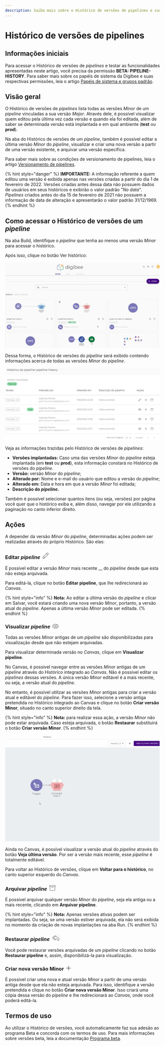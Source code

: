 ```yaml
---
description: Saiba mais sobre o Histórico de versões de pipelines e suas funcionalidades.
---
```


# Histórico de versões de pipelines

## Informações iniciais <a href="#h_54a1169b96" id="h_54a1169b96"></a>

Para acessar o Histórico de versões de _pipelines_ e testar as funcionalidades apresentadas neste artigo, você precisa da permissão **BETA: PIPELINE-HISTORY**. Para saber mais sobre os papéis de sistema da Digibee e suas respectivas permissões, leia o artigo [Papéis de sistema e grupos padrão](broken-reference).

## Visão geral <a href="#h_0295944262" id="h_0295944262"></a>

O Histórico de versões de _pipelines_ lista todas as versões _Minor_ de um _pipeline_ vinculadas a sua versão _Major_. Através dele, é possível visualizar quem editou pela última vez cada versão e quando ela foi editada, além de saber se determinada versão está implantada e em qual ambiente (**test** ou **prod**).

Na aba do Histórico de versões de um _pipeline_, também é possível editar a última versão _Minor_ do _pipeline_, visualizar e criar uma nova versão a partir de uma versão existente, e arquivar uma versão específica.

Para saber mais sobre as condições de versionamento de pipelines, leia o artigo [Versionamento de pipelines](versionamento-de-pipelines.md).

{% hint style="danger" %}
**IMPORTANTE:** A informação referente a quem editou uma versão é exibida apenas nas versões criadas a partir do dia 1 de fevereiro de 2022. Versões criadas antes dessa data não possuem dados de usuários em seus históricos e exibirão o valor padrão "_No data_". _Pipelines_ criados antes do dia 15 de fevereiro de 2021 não possuem a informação de data de alteração e apresentarão o valor padrão 31/12/1969.
{% endhint %}

## Como acessar o Histórico de versões de um _pipeline_ <a href="#h_e6c37b24d5" id="h_e6c37b24d5"></a>

Na aba Build, identifique o _pipeline_ que tenha ao menos uma versão _Minor_ para acessar o histórico.

Após isso, clique no botão Ver histórico:

![](<../../.gitbook/assets/01 (1).gif>)

Dessa forma, o Histórico de versões do _pipeline_ será exibido contendo informações acerca de todas as versões _Minor_ do _pipeline_.

![](<../../.gitbook/assets/02 (7).png>)

Veja as informações trazidas pelo Histórico de versões de _pipelines_:

* **Versões implantadas:** Caso uma das versões _Minor_ do _pipeline_ esteja implantada (em **test** ou **prod**), esta informação constará no Histórico de versões do _pipeline_.
* **Versão:** versão _Minor_ do _pipeline_;
* **Alterado por:** Nome e e-mail do usuário que editou a versão do _pipeline_;
* **Alterado em:** Data e hora em que a versão _Minor_ foi editada;
* **Descrição do **_**pipeline**_**.**

Também é possível selecionar quantos itens (ou seja, versões) por página você quer que o histórico exiba e, além disso, navegar por ele utilizando a paginação no canto inferior direito.

## Ações <a href="#h_e625b9abd3" id="h_e625b9abd3"></a>

A depender da versão _Minor_ do _pipeline_, determinadas ações podem ser realizadas através do próprio Histórico. São elas:

### Editar _pipeline_ ![](<../../.gitbook/assets/04 (15).png>) <a href="#h_8458b2c7ed" id="h_8458b2c7ed"></a>

É possível editar a versão _Minor_ mais recente __ do _pipeline_ desde que esta não esteja arquivada.

Para editá-la, clique no botão **Editar pipeline**, que lhe redirecionará ao _Canvas_.

{% hint style="info" %}
**Nota:** Ao editar a última versão do _pipeline_ e clicar em Salvar, você estará criando uma nova versão _Minor_, portanto, a versão atual do _pipeline_. Apenas a última versão _Minor_ pode ser editada.
{% endhint %}

### Visualizar _pipeline_ ![](<../../.gitbook/assets/05 (9).png>) <a href="#h_f14bdfa10b" id="h_f14bdfa10b"></a>

Todas as versões _Minor_ antigas de um _pipeline_ são disponibilizadas para visualização desde que não estejam arquivadas.

Para visualizar determinada versão no _Canvas_, clique em **Visualizar pipeline**.

No Canvas, é possível navegar entre as versões _Minor_ antigas de um _pipeline_ através do Histórico integrado ao _Canvas_. Não é possível editar os _pipelines_ dessas versões. A única versão _Minor_ editável é a mais recente, ou seja, a versão atual do _pipeline_.

No entanto, é possível utilizar as versões _Minor_ antigas para criar a versão atual e editável do _pipeline_. Para fazer isso, selecione a versão antiga pretendida no Histórico integrado ao Canvas e clique no botão **Criar versão Minor**, situado no canto superior direito da tela.

{% hint style="info" %}
**Nota:** para realizar essa ação, a versão _Minor_ não pode estar arquivada. Caso esteja arquivada, o botão **Restaurar** substituirá o botão **Criar versão Minor**.
{% endhint %}

![](../../.gitbook/assets/06.gif)

Ainda no Canvas, é possível visualizar a versão atual do _pipeline_ através do botão **Veja última versão**. Por ser a versão mais recente, esse _pipeline_ é totalmente editável.

Para voltar ao Histórico de versões, clique em **Voltar para o histórico**, no canto superior esquerdo do _Canvas_.

### Arquivar _pipeline_ ![](<../../.gitbook/assets/08 (2).png>) <a href="#h_b7f9ca2319" id="h_b7f9ca2319"></a>

É possível arquivar qualquer versão _Minor_ do _pipeline_, seja ela antiga ou a mais recente, clicando em **Arquivar pipeline**.

{% hint style="info" %}
**Nota:** Apenas versões ativas podem ser implantadas. Ou seja, se uma versão estiver arquivada, ela não será exibida no momento da criação de novas implantações na aba Run.
{% endhint %}

### Restaurar _pipeline_ ![](<../../.gitbook/assets/09 (1).png>) <a href="#h_19edab1486" id="h_19edab1486"></a>

Você pode restaurar versões arquivadas de um _pipeline_ clicando no botão **Restaurar pipeline** e, assim, disponibilizá-la para visualização.

### Criar nova versão Minor ![](<../../.gitbook/assets/10 (1).png>) <a href="#h_b6d08bb566" id="h_b6d08bb566"></a>

É possível criar uma nova e atual versão _Minor_ a partir de uma versão antiga desde que ela não esteja arquivada. Para isso, identifique a versão pretendida e clique no botão **Criar nova versão Minor**. Isso criará uma cópia dessa versão do _pipeline_ e lhe redirecionará ao _Canvas_, onde você poderá editá-la.

## Termos de uso <a href="#h_71d1c196fa" id="h_71d1c196fa"></a>

Ao utilizar o Histórico de versões, você automaticamente faz sua adesão ao programa Beta e concorda com os termos de uso. Para mais informações sobre versões beta, leia a documentação [Programa beta](../../geral/programa-beta.md).
